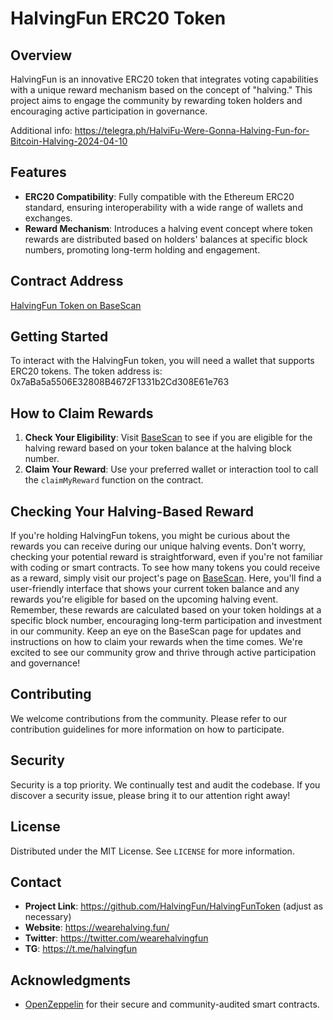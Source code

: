 # HalvingFun ERC20 Token

## Overview
HalvingFun is an innovative ERC20 token that integrates voting capabilities with a unique reward mechanism based on the concept of "halving." This project aims to engage the community by rewarding token holders and encouraging active participation in governance.

Additional info: https://telegra.ph/HalviFu-Were-Gonna-Halving-Fun-for-Bitcoin-Halving-2024-04-10

## Features
- **ERC20 Compatibility**: Fully compatible with the Ethereum ERC20 standard, ensuring interoperability with a wide range of wallets and exchanges.
- **Reward Mechanism**: Introduces a halving event concept where token rewards are distributed based on holders' balances at specific block numbers, promoting long-term holding and engagement.

## Contract Address
[HalvingFun Token on BaseScan](https://basescan.org/address/0x7aBa5a5506E32808B4672F1331b2Cd308E61e763)

## Getting Started
To interact with the HalvingFun token, you will need a wallet that supports ERC20 tokens. The token address is: 0x7aBa5a5506E32808B4672F1331b2Cd308E61e763

## How to Claim Rewards
1. **Check Your Eligibility**: Visit [BaseScan](https://basescan.org/address/0x7aBa5a5506E32808B4672F1331b2Cd308E61e763) to see if you are eligible for the halving reward based on your token balance at the halving block number.
2. **Claim Your Reward**: Use your preferred wallet or interaction tool to call the `claimMyReward` function on the contract.

## Checking Your Halving-Based Reward

If you're holding HalvingFun tokens, you might be curious about the rewards you can receive during our unique halving events. Don't worry, checking your potential reward is straightforward, even if you're not familiar with coding or smart contracts. To see how many tokens you could receive as a reward, simply visit our project's page on [BaseScan](https://basescan.org/address/0x7aBa5a5506E32808B4672F1331b2Cd308E61e763). Here, you'll find a user-friendly interface that shows your current token balance and any rewards you're eligible for based on the upcoming halving event. Remember, these rewards are calculated based on your token holdings at a specific block number, encouraging long-term participation and investment in our community. Keep an eye on the BaseScan page for updates and instructions on how to claim your rewards when the time comes. We're excited to see our community grow and thrive through active participation and governance!

## Contributing
We welcome contributions from the community. Please refer to our contribution guidelines for more information on how to participate.

## Security
Security is a top priority. We continually test and audit the codebase. If you discover a security issue, please bring it to our attention right away!

## License
Distributed under the MIT License. See `LICENSE` for more information.

## Contact
- **Project Link**: https://github.com/HalvingFun/HalvingFunToken (adjust as necessary)
- **Website**: https://wearehalving.fun/
- **Twitter**: https://twitter.com/wearehalvingfun
- **TG**: https://t.me/halvingfun

## Acknowledgments
- [OpenZeppelin](https://openzeppelin.com/contracts) for their secure and community-audited smart contracts.
